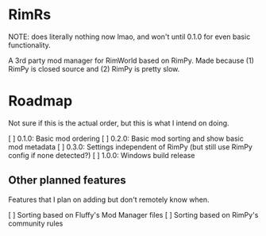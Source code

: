 # RimRs
NOTE: does literally nothing now lmao, and won't until 0.1.0 for even basic functionality.

A 3rd party mod manager for RimWorld based on RimPy. Made because (1) RimPy is closed source and (2) RimPy is pretty slow.

# Roadmap
Not sure if this is the actual order, but this is what I intend on doing.

[ ] 0.1.0: Basic mod ordering
[ ] 0.2.0: Basic mod sorting and show basic mod metadata
[ ] 0.3.0: Settings independent of RimPy (but still use RimPy config if none detected?)
[ ] 1.0.0: Windows build release

## Other planned features
Features that I plan on adding but don't remotely know when.

[ ] Sorting based on Fluffy's Mod Manager files
[ ] Sorting based on RimPy's community rules

